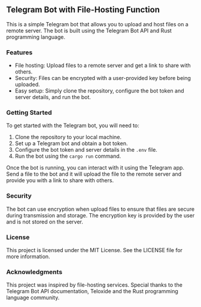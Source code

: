 ## Telegram Bot with File-Hosting Function

This is a simple Telegram bot that allows you to upload and host files on a remote server. The bot is built using the Telegram Bot API and Rust programming language.
### Features

 * File hosting: Upload files to a remote server and get a link to share with others.
 * Security: Files can be encrypted with a user-provided key before being uploaded.
 * Easy setup: Simply clone the repository, configure the bot token and server details, and run the bot.

### Getting Started

To get started with the Telegram bot, you will need to:

1. Clone the repository to your local machine.
2. Set up a Telegram bot and obtain a bot token.
3. Configure the bot token and server details in the `.env` file.
4. Run the bot using the `cargo run` command.

Once the bot is running, you can interact with it using the Telegram app. Send a file to the bot and it will upload the file to the remote server and provide you with a link to share with others.
### Security

The bot can use encryption when upload files to ensure that files are secure during transmission and storage. The encryption key is provided by the user and is not stored on the server.
### License

This project is licensed under the MIT License. See the LICENSE file for more information.
### Acknowledgments

This project was inspired by file-hosting services. Special thanks to the Telegram Bot API documentation, Teloxide and the Rust programming language community.
